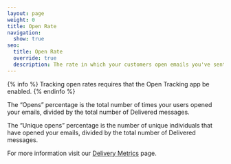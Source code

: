 ```yaml
---
layout: page
weight: 0
title: Open Rate
navigation:
  show: true
seo:
  title: Open Rate
  override: true
  description: The rate in which your customers open emails you've sent to them.
---
```


{% info %}
Tracking open rates requires that the Open Tracking app be enabled.
{% endinfo %}

The “Opens” percentage is the total number of times your users opened your emails, divided by the total number of Delivered messages.

The “Unique opens” percentage is the number of unique individuals that have opened your emails, divided by the total number of Delivered messages.

For more information visit our [Delivery Metrics]({{root_url}}/User_Guide/Delivery_Metrics/index.html) page.
